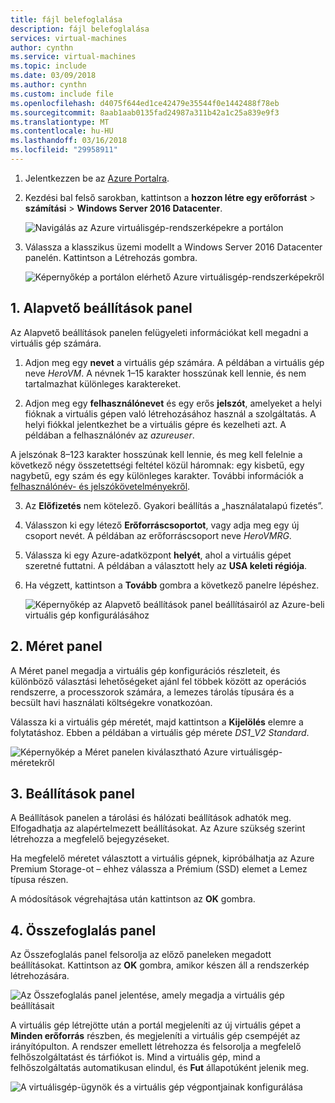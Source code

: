 ```yaml
---
title: fájl belefoglalása
description: fájl belefoglalása
services: virtual-machines
author: cynthn
ms.service: virtual-machines
ms.topic: include
ms.date: 03/09/2018
ms.author: cynthn
ms.custom: include file
ms.openlocfilehash: d4075f644ed1ce42479e35544f0e1442488f78eb
ms.sourcegitcommit: 8aab1aab0135fad24987a311b42a1c25a839e9f3
ms.translationtype: MT
ms.contentlocale: hu-HU
ms.lasthandoff: 03/16/2018
ms.locfileid: "29958911"
---
```

1. Jelentkezzen be az [Azure Portalra](https://portal.azure.com).

2. Kezdési bal felső sarokban, kattintson a **hozzon létre egy erőforrást** > **számítási** > **Windows Server 2016 Datacenter**.

    ![Navigálás az Azure virtuálisgép-rendszerképekre a portálon](./media/virtual-machines-common-portal-create-fqdn/marketplace-new.png)

3. Válassza a klasszikus üzemi modellt a Windows Server 2016 Datacenter panelén. Kattintson a Létrehozás gombra.

    ![Képernyőkép a portálon elérhető Azure virtuálisgép-rendszerképekről](./media/virtual-machines-common-portal-create-fqdn/deployment-classic-model.png)

## <a name="1-basics-blade"></a>1. Alapvető beállítások panel

Az Alapvető beállítások panelen felügyeleti információkat kell megadni a virtuális gép számára.

1. Adjon meg egy **nevet** a virtuális gép számára. A példában a virtuális gép neve _HeroVM_. A névnek 1–15 karakter hosszúnak kell lennie, és nem tartalmazhat különleges karaktereket.

2. Adjon meg egy **felhasználónevet** és egy erős **jelszót**, amelyeket a helyi fióknak a virtuális gépen való létrehozásához használ a szolgáltatás. A helyi fiókkal jelentkezhet be a virtuális gépre és kezelheti azt. A példában a felhasználónév az _azureuser_.

 A jelszónak 8–123 karakter hosszúnak kell lennie, és meg kell felelnie a következő négy összetettségi feltétel közül háromnak: egy kisbetű, egy nagybetű, egy szám és egy különleges karakter. További információk a [felhasználónév- és jelszókövetelményekről](../articles/virtual-machines/windows/faq.md).

3. Az **Előfizetés** nem kötelező. Gyakori beállítás a „használatalapú fizetés”.

4. Válasszon ki egy létező **Erőforráscsoportot**, vagy adja meg egy új csoport nevét. A példában az erőforráscsoport neve _HeroVMRG_.

5. Válassza ki egy Azure-adatközpont **helyét**, ahol a virtuális gépet szeretné futtatni. A példában a választott hely az **USA keleti régiója**.

6. Ha végzett, kattintson a **Tovább** gombra a következő panelre lépéshez.

    ![Képernyőkép az Alapvető beállítások panel beállításairól az Azure-beli virtuális gép konfigurálásához](./media/virtual-machines-common-portal-create-fqdn/basics-blade-classic.png)

## <a name="2-size-blade"></a>2. Méret panel

A Méret panel megadja a virtuális gép konfigurációs részleteit, és különböző választási lehetőségeket ajánl fel többek között az operációs rendszerre, a processzorok számára, a lemezes tárolás típusára és a becsült havi használati költségekre vonatkozóan.  

Válassza ki a virtuális gép méretét, majd kattintson a **Kijelölés** elemre a folytatáshoz. Ebben a példában a virtuális gép mérete _DS1_\__V2 Standard_.

  ![Képernyőkép a Méret panelen kiválasztható Azure virtuálisgép-méretekről](./media/virtual-machines-common-portal-create-fqdn/vm-size-classic.png)


## <a name="3-settings-blade"></a>3. Beállítások panel

A Beállítások panelen a tárolási és hálózati beállítások adhatók meg. Elfogadhatja az alapértelmezett beállításokat. Az Azure szükség szerint létrehozza a megfelelő bejegyzéseket.

Ha megfelelő méretet választott a virtuális gépnek, kipróbálhatja az Azure Premium Storage-ot – ehhez válassza a Prémium (SSD) elemet a Lemez típusa részen.

A módosítások végrehajtása után kattintson az **OK** gombra.

## <a name="4-summary-blade"></a>4. Összefoglalás panel

Az Összefoglalás panel felsorolja az előző paneleken megadott beállításokat. Kattintson az **OK** gombra, amikor készen áll a rendszerkép létrehozására.

 ![Az Összefoglalás panel jelentése, amely megadja a virtuális gép beállításait](./media/virtual-machines-common-portal-create-fqdn/summary-blade-classic.png)

A virtuális gép létrejötte után a portál megjeleníti az új virtuális gépet a **Minden erőforrás** részben, és megjeleníti a virtuális gép csempéjét az irányítópulton. A rendszer emellett létrehozza és felsorolja a megfelelő felhőszolgáltatást és tárfiókot is. Mind a virtuális gép, mind a felhőszolgáltatás automatikusan elindul, és **Fut** állapotúként jelenik meg.

 ![A virtuálisgép-ügynök és a virtuális gép végpontjainak konfigurálása](./media/virtual-machines-common-portal-create-fqdn/portal-with-new-vm.png)
